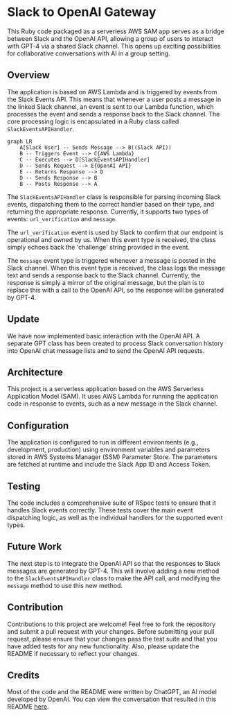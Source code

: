 # Slack to OpenAI Gateway

This Ruby code packaged as a serverless AWS SAM app serves as a bridge between Slack and the OpenAI API, allowing a group of users to interact with GPT-4 via a shared Slack channel. This opens up exciting possibilities for collaborative conversations with AI in a group setting.

## Overview

The application is based on AWS Lambda and is triggered by events from the Slack Events API. This means that whenever a user posts a message in the linked Slack channel, an event is sent to our Lambda function, which processes the event and sends a response back to the Slack channel. The core processing logic is encapsulated in a Ruby class called `SlackEventsAPIHandler`.

```mermaid
graph LR
    A[Slack User] -- Sends Message --> B((Slack API))
    B -- Triggers Event --> C{AWS Lambda}
    C -- Executes --> D[SlackEventsAPIHandler]
    D -- Sends Request --> E{OpenAI API}
    E -- Returns Response --> D
    D -- Sends Response --> B
    B -- Posts Response --> A
```

The `SlackEventsAPIHandler` class is responsible for parsing incoming Slack events, dispatching them to the correct handler based on their type, and returning the appropriate response. Currently, it supports two types of events: `url_verification` and `message`.

The `url_verification` event is used by Slack to confirm that our endpoint is operational and owned by us. When this event type is received, the class simply echoes back the 'challenge' string provided in the event.

The `message` event type is triggered whenever a message is posted in the Slack channel. When this event type is received, the class logs the message text and sends a response back to the Slack channel. Currently, the response is simply a mirror of the original message, but the plan is to replace this with a call to the OpenAI API, so the response will be generated by GPT-4.

## Update

We have now implemented basic interaction with the OpenAI API. A separate GPT class has been created to process Slack conversation history into OpenAI chat message lists and to send the OpenAI API requests.

## Architecture

This project is a serverless application based on the AWS Serverless Application Model (SAM). It uses AWS Lambda for running the application code in response to events, such as a new message in the Slack channel.

## Configuration

The application is configured to run in different environments (e.g., development, production) using environment variables and parameters stored in AWS Systems Manager (SSM) Parameter Store. The parameters are fetched at runtime and include the Slack App ID and Access Token.

## Testing

The code includes a comprehensive suite of RSpec tests to ensure that it handles Slack events correctly. These tests cover the main event dispatching logic, as well as the individual handlers for the supported event types.

## Future Work

The next step is to integrate the OpenAI API so that the responses to Slack messages are generated by GPT-4. This will involve adding a new method to the `SlackEventsAPIHandler` class to make the API call, and modifying the `message` method to use this new method.

## Contribution

Contributions to this project are welcome! Feel free to fork the repository and submit a pull request with your changes. Before submitting your pull request, please ensure that your changes pass the test suite and that you have added tests for any new functionality. Also, please update the README if necessary to reflect your changes.

## Credits

Most of the code and the README were written by ChatGPT, an AI model developed by OpenAI. You can view the conversation that resulted in this README [here](https://chat.openai.com/share/c862ad4f-d2e7-4a59-a694-3e6076d5433b).
